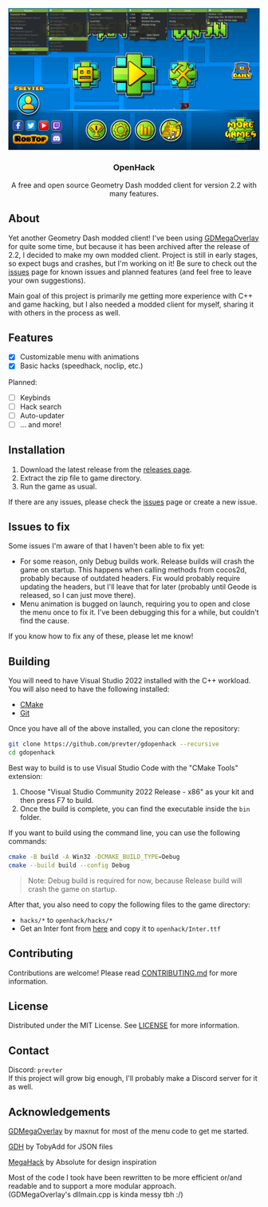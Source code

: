 <div align="center">
    <img src="docs/screenshot.png" alt="Screenshot">
    <h3 align="center">OpenHack</h3>
    <p align="center">
        A free and open source Geometry Dash modded client for version 2.2 with many features.
    </p>
</div>

## About
Yet another Geometry Dash modded client! I've been using [GDMegaOverlay](https://github.com/maxnut/GDMegaOverlay) for quite some time, but because it has been archived after the release of 2.2, I decided to make my own modded client. Project is still in early stages, so expect bugs and crashes, but I'm working on it! Be sure to check out the [issues](https://github.com/prevter/gdopenhack/issues) page for known issues and planned features (and feel free to leave your own suggestions).

Main goal of this project is primarily me getting more experience with C++ and game hacking, but I also needed a modded client for myself, sharing it with others in the process as well.

## Features
- [x] Customizable menu with animations
- [x] Basic hacks (speedhack, noclip, etc.)

Planned:
- [ ] Keybinds
- [ ] Hack search
- [ ] Auto-updater
- [ ] ... and more!

## Installation
1. Download the latest release from the [releases page](https://github.com/prevter/gdopenhack/releases).
2. Extract the zip file to game directory.
3. Run the game as usual.

If there are any issues, please check the [issues](https://github.com/prevter/gdopenhack/issues) page or create a new issue.

## Issues to fix
Some issues I'm aware of that I haven't been able to fix yet:

- For some reason, only Debug builds work. Release builds will crash the game on startup. This happens when calling methods from cocos2d, probably because of outdated headers. Fix would probably require updating the headers, but I'll leave that for later (probably until Geode is released, so I can just move there).
- Menu animation is bugged on launch, requiring you to open and close the menu once to fix it. I've been debugging this for a while, but couldn't find the cause.

If you know how to fix any of these, please let me know!

## Building
You will need to have Visual Studio 2022 installed with the C++ workload.  
You will also need to have the following installed:
- [CMake](https://cmake.org/download/)
- [Git](https://git-scm.com/downloads)

Once you have all of the above installed, you can clone the repository:
```sh
git clone https://github.com/prevter/gdopenhack --recursive
cd gdopenhack
```

Best way to build is to use Visual Studio Code with the "CMake Tools" extension:
1. Choose "Visual Studio Community 2022 Release - x86" as your kit and then press F7 to build.
2. Once the build is complete, you can find the executable inside the `bin` folder.

If you want to build using the command line, you can use the following commands:
```sh
cmake -B build -A Win32 -DCMAKE_BUILD_TYPE=Debug
cmake --build build --config Debug
```
> Note: Debug build is required for now, because Release build will crash the game on startup.

After that, you also need to copy the following files to the game directory:
- `hacks/*` to `openhack/hacks/*`
- Get an Inter font from [here](https://fonts.google.com/specimen/Inter) and copy it to `openhack/Inter.ttf`

## Contributing
Contributions are welcome! Please read [CONTRIBUTING.md](CONTRIBUTING.md) for more information.

## License
Distributed under the MIT License. See [LICENSE](LICENSE) for more information.

## Contact
Discord: `prevter`  
If this project will grow big enough, I'll probably make a Discord server for it as well.

## Acknowledgements
[GDMegaOverlay](https://github.com/maxnut/GDMegaOverlay) by maxnut for most of the menu code to get me started.

[GDH](https://github.com/TobyAdd/GDH) by TobyAdd for JSON files

[MegaHack](https://absolllute.com/store/view_mega_hack_pro) by Absolute for design inspiration

Most of the code I took have been rewritten to be more efficient or/and readable and to support a more modular approach.  
(GDMegaOverlay's dllmain.cpp is kinda messy tbh :/)